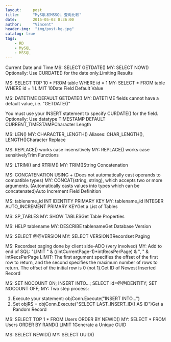 ```yaml
---
layout:     post
title:      "MySQL和MSSQL 查询比较"
date:       2015-05-03 8:36:00
author:     "Vincent"
header-img:  "img/post-bg.jpg"
catalog: true
tags:
    - RD
    - MySQL 
    - MSSQL
---
```


   
Current Date and Time
MS: SELECT GETDATE()
MY: SELECT NOW()
Optionally: Use CURDATE() for the date only.Limiting Results

MS: SELECT TOP 10 * FROM table WHERE id = 1
MY: SELECT * FROM table WHERE id = 1 LIMIT 10Date Field Default Value

MS: DATETIME DEFAULT GETDATE()
MY: DATETIME fields cannot have a default value, i.e. "GETDATE()"

You must use your INSERT statement to specify CURDATE() for the field.
Optionally: Use datatype TIMESTAMP DEFAULT CURRENT_TIMESTAMPCharacter Length

MS: LEN()
MY: CHARACTER_LENGTH() Aliases: CHAR_LENGTH(), LENGTH()Character Replace

MS: REPLACE() works case insensitively
MY: REPLACE() works case sensitivelyTrim Functions

MS: LTRIM() and RTRIM()
MY: TRIM()String Concatenation

MS: CONCATENATION USING + (Does not automatically cast operands to compatible types)
MY: CONCAT(string, string), which accepts two or more arguments.
(Automatically casts values into types which can be concatenated)Auto Increment Field Definition

MS: tablename_id INT IDENTITY PRIMARY KEY
MY: tablename_id INTEGER AUTO_INCREMENT PRIMARY KEYGet a List of Tables

MS: SP_TABLES
MY: SHOW TABLESGet Table Properties

MS: HELP tablename
MY: DESCRIBE tablenameGet Database Version

MS: SELECT @@VERSION
MY: SELECT VERSION()Recordset Paging

MS: Recordset paging done by client side-ADO (very involved)
MY: Add to end of SQL: "LIMIT " & ((intCurrentPage-1)*intRecsPerPage) & ", " & intRecsPerPage
LIMIT: The first argument specifies the offset of the first row to return, and the second specifies the maximum number of rows to return. The offset of the initial row is 0 (not 1).Get ID of Newest Inserted Record

MS: SET NOCOUNT ON; INSERT INTO...; SELECT id=@@IDENTITY; SET NOCOUNT OFF;
MY: Two step process:
1. Execute your statement: objConn.Execute("INSERT INTO...")
2. Set objRS = objConn.Execute("SELECT LAST_INSERT_ID() AS ID")Get a Random Record

MS: SELECT TOP 1 * FROM Users ORDER BY NEWID()
MY: SELECT * FROM Users ORDER BY RAND() LIMIT 1Generate a Unique GUID

MS: SELECT NEWID()
MY: SELECT UUID()


